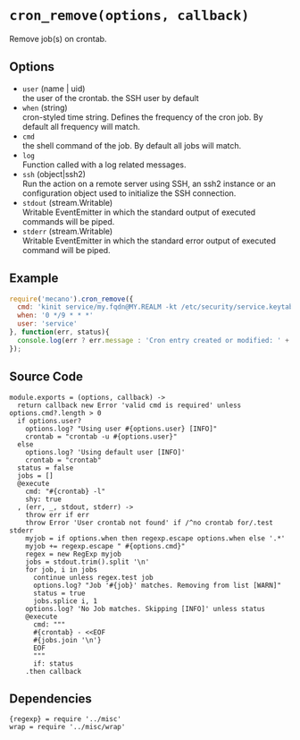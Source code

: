 
# `cron_remove(options, callback)`

Remove job(s) on crontab.

## Options

*   `user` (name | uid)   
    the user of the crontab. the SSH user by default   
*   `when` (string)   
    cron-styled time string. Defines the frequency of the cron job. By default all
    frequency will match.   
*   `cmd`   
    the shell command of the job. By default all jobs will match.   
*   `log`   
    Function called with a log related messages.   
*   `ssh` (object|ssh2)   
    Run the action on a remote server using SSH, an ssh2 instance or an
    configuration object used to initialize the SSH connection.   
*   `stdout` (stream.Writable)   
    Writable EventEmitter in which the standard output of executed commands will
    be piped.   
*   `stderr` (stream.Writable)   
    Writable EventEmitter in which the standard error output of executed command
    will be piped.   

## Example

```js
require('mecano').cron_remove({
  cmd: 'kinit service/my.fqdn@MY.REALM -kt /etc/security/service.keytab',
  when: '0 */9 * * *'
  user: 'service'
}, function(err, status){
  console.log(err ? err.message : 'Cron entry created or modified: ' + !!status);
});
```

## Source Code

    module.exports = (options, callback) ->
      return callback new Error 'valid cmd is required' unless options.cmd?.length > 0
      if options.user?
        options.log? "Using user #{options.user} [INFO]"
        crontab = "crontab -u #{options.user}"
      else
        options.log? 'Using default user [INFO]'
        crontab = "crontab"
      status = false
      jobs = []
      @execute
        cmd: "#{crontab} -l"
        shy: true
      , (err, _, stdout, stderr) ->
        throw err if err
        throw Error 'User crontab not found' if /^no crontab for/.test stderr
        myjob = if options.when then regexp.escape options.when else '.*'
        myjob += regexp.escape " #{options.cmd}"
        regex = new RegExp myjob
        jobs = stdout.trim().split '\n'
        for job, i in jobs
          continue unless regex.test job
          options.log? "Job '#{job}' matches. Removing from list [WARN]"
          status = true
          jobs.splice i, 1
        options.log? 'No Job matches. Skipping [INFO]' unless status
        @execute
          cmd: """
          #{crontab} - <<EOF
          #{jobs.join '\n'}
          EOF
          """
          if: status
        .then callback

## Dependencies

    {regexp} = require '../misc'
    wrap = require '../misc/wrap'

